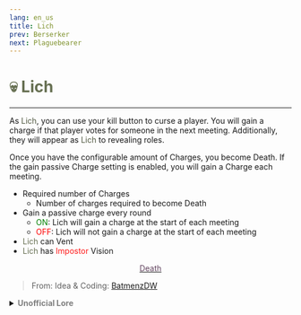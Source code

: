 ```yaml
---
lang: en_us
title: Lich
prev: Berserker
next: Plaguebearer
---
```


# <font color="#677052">💀 <b>Lich</b></font> <Badge text="Apocalypse" type="tip" vertical="middle"/>
---

As <font color="#525a42">Lich</font>, you can use your kill button to curse a player. You will gain a charge if that player votes for someone in the next meeting. Additionally, they will appear as <font color="#525a42">Lich</font> to revealing roles. 

Once you have the configurable amount of Charges, you become Death. If the gain passive Charge setting is enabled, you will gain a Charge each meeting.

* Required number of Charges
	* Number of charges required to become Death
* Gain a passive charge every round
	* <font color=green>ON</font>: Lich will gain a charge at the start of each meeting
	* <font color=red>OFF</font>: Lich will not gain a charge at the start of each meeting
* <font color="#80172C"><font color="#677052">Lich</font></font> can Vent
* <font color="#80172C"><font color="#677052">Lich</font></font> has <font color="#ff1919">Impostor</font> Vision

<center>

[<font color="#644661">Death</font>](./Death.html)
</center>

> From: Idea & Coding: [BatmenzDW](https://github.com/BatmenzDW)

<details>
<summary><b><font color=gray>Unofficial Lore</font></b></summary>

Placeholder: This role is a ROLE OH EM GOSH
> Submitted by: Member
</details>
